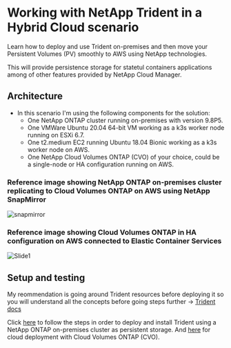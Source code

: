 # Working with NetApp Trident in a Hybrid Cloud scenario
Learn how to deploy and use Trident on-premises and then move your Persistent Volumes (PV) smoothly to AWS using NetApp technologies.

This will provide persistence storage for statetul containers applications among of other features provided by NetApp Cloud Manager.

## Architecture


- In this scenario I'm using the following components for the solution:
    - One NetApp ONTAP cluster running on-premises with version 9.8P5.
    - One VMWare Ubuntu 20.04 64-bit VM working as a k3s worker node running on ESXi 6.7.
    - One t2.medium EC2 running Ubuntu 18.04 Bionic working as a k3s worker node on AWS.
    - One NetApp Cloud Volumes ONTAP (CVO) of your choice, could be a single-node or HA configuration running on AWS.
  
### Reference image showing NetApp ONTAP on-premises cluster replicating to Cloud Volumes ONTAP on AWS using NetApp SnapMirror

![snapmirror](https://user-images.githubusercontent.com/59535705/127315499-78f4a187-dbe3-43dd-b00a-577a1b51f147.jpeg)

### Reference image showing Cloud Volumes ONTAP in HA configuration on AWS connected to Elastic Container Services


![Slide1](https://user-images.githubusercontent.com/59535705/127311459-75ee4c01-0e5c-4b75-82c5-84aa404d8a37.jpeg)


## Setup and testing

My reommendation is going around Trident resources before deploying it so you will understand all the concepts before going steps further -> [Trident docs](https://netapp-trident.readthedocs.io/en/stable-v21.04/)

Click [here](0_worker1-k3s/README_onprem.md) to follow the steps in order to deploy and install Trident using a NetApp ONTAP on-premises cluster as persistent storage. And [here](1_worker2-ec2-k3s/README_cloud.md) for cloud deployment with Cloud Volumes ONTAP (CVO).

